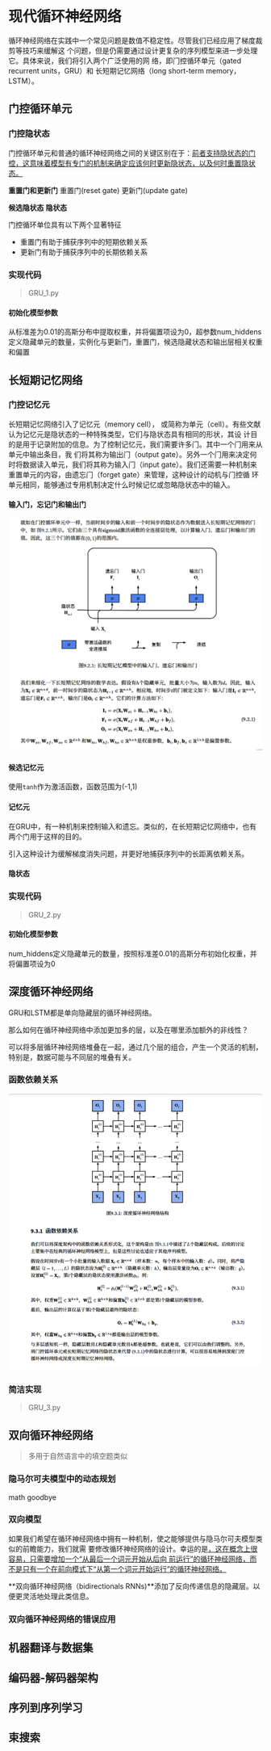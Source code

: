 # 现代循环神经网络
循环神经⽹络在实践中⼀个常⻅问题是数值不稳定性。尽管我们已经应⽤了梯度裁剪等技巧来缓解这
个问题，但是仍需要通过设计更复杂的序列模型来进⼀步处理它。具体来说，我们将引⼊两个⼴泛使⽤的⽹
络，即⻔控循环单元（gated recurrent units，GRU）和 ⻓短期记忆⽹络（long short-term memory，LSTM）。


## 门控循环单元

### 门控隐状态
门控循环单元和普通的循环神经网络之间的关键区别在于：<u>前者支持隐状态的门控，这意味着模型有专门的机制来确定应该何时更新隐状态，以及何时重置隐状态。</u>

**重置门和更新门**
重置门(reset gate)
更新门(update gate)

**候选隐状态**
**隐状态**

门控循环单位具有以下两个显著特征
- 重置门有助于捕获序列中的短期依赖关系
- 更新门有助于捕获序列中的长期依赖关系
  
### 实现代码
> GRU_1.py 

#### 初始化模型参数

从标准差为0.01的高斯分布中提取权重，并将偏置项设为0，超参数num_hiddens定义隐藏单元的数量，实例化与更新门，重置门，候选隐藏状态和输出层相关权重和偏置



## 长短期记忆网络

### 门控记忆元

⻓短期记忆⽹络引⼊了记忆元（memory cell）， 或简称为单元（cell）。有些⽂献认为记忆元是隐状态的⼀种特殊类型，它们与隐状态具有相同的形状，其设 计⽬的是⽤于记录附加的信息。为了控制记忆元，我们需要许多⻔。其中⼀个⻔⽤来从单元中输出条⽬，我 们将其称为输出⻔（output gate）。另外⼀个⻔⽤来决定何时将数据读⼊单元，我们将其称为输⼊⻔（input gate）。我们还需要⼀种机制来重置单元的内容，由遗忘⻔（forget gate）来管理，这种设计的动机与⻔控循 环单元相同，能够通过专⽤机制决定什么时候记忆或忽略隐状态中的输⼊。



#### 输入门，忘记门和输出门

<img src ='img/输入门忘记门输出门.png'>



#### 候选记忆元 

使用`tanh`作为激活函数，函数范围为(-1,1)

#### 记忆元

在GRU中，有一种机制来控制输入和遗忘。类似的，在长短期记忆网络中，也有两个门用于这样的目的。

引入这种设计为缓解梯度消失问题，并更好地捕获序列中的长距离依赖关系。



#### 隐状态



### 实现代码

> GRU_2.py

#### 初始化模型参数

num_hiddens定义隐藏单元的数量，按照标准差0.01的高斯分布初始化权重，并将偏置项设为0



## 深度循环神经网络

GRU和LSTM都是单向隐藏层的循环神经网络。

那么如何在循环神经网络中添加更加多的层，以及在哪里添加额外的非线性？

可以将多层循环神经网络堆叠在一起，通过几个层的组合，产生一个灵活的机制，特别是，数据可能与不同层的堆叠有关。



### 函数依赖关系

<img src='img/深度循环神经网络.png'>

### 简洁实现

> GRU_3.py





## 双向循环神经网络

> 多用于自然语言中的填空题类似

### 隐马尔可夫模型中的动态规划

math goodbye 

### 双向模型 

如果我们希望在循环神经⽹络中拥有⼀种机制，使之能够提供与隐⻢尔可夫模型类似的前瞻能⼒，我们就需 要修改循环神经⽹络的设计。幸运的是<u>，这在概念上很容易，只需要增加⼀个“从最后⼀个词元开始从后向 前运⾏”的循环神经⽹络，⽽不是只有⼀个在前向模式下“从第⼀个词元开始运⾏”的循环神经⽹络。</u>



**双向循环神经网络（bidirectionals RNNs)**添加了反向传递信息的隐藏层。以便更灵活地处理此类信息。







### 双向循环神经网络的错误应用





## 机器翻译与数据集

## 编码器-解码器架构

## 序列到序列学习

## 束搜索
